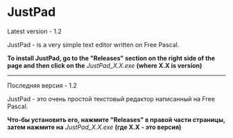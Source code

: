 # JustPad

Latest version - 1.2

JustPad - is a very simple text editor written on Free Pascal.

**To install JustPad, go to the "Releases" section on the right side of the page and then click on the** *JustPad_X.X.exe* **(where X.X is version)**

---

Последняя версия - 1.2

JustPad - это очень простой текстовый редактор написанный на Free Pascal.

**Что-бы установить его, нажмите "Releases" в правой части страницы, затем нажмите на** *JustPad_X.X.exe* **(где X.X - это версия)**
